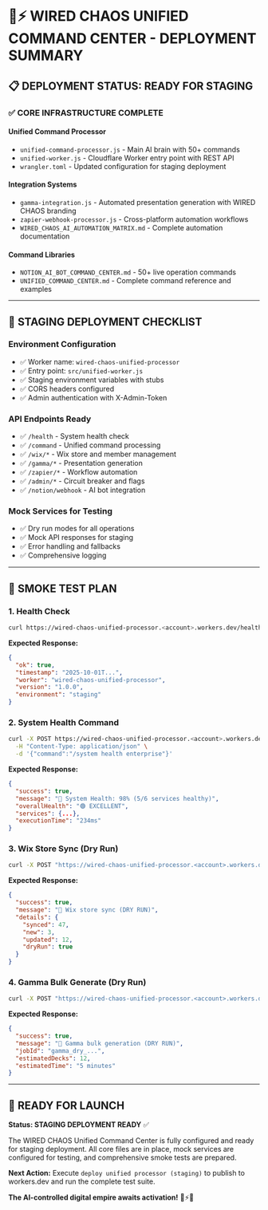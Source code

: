 # 🧠⚡ WIRED CHAOS UNIFIED COMMAND CENTER - DEPLOYMENT SUMMARY

## 📋 **DEPLOYMENT STATUS: READY FOR STAGING**

### ✅ **CORE INFRASTRUCTURE COMPLETE**

#### **Unified Command Processor**
- `unified-command-processor.js` - Main AI brain with 50+ commands
- `unified-worker.js` - Cloudflare Worker entry point with REST API
- `wrangler.toml` - Updated configuration for staging deployment

#### **Integration Systems**
- `gamma-integration.js` - Automated presentation generation with WIRED CHAOS branding
- `zapier-webhook-processor.js` - Cross-platform automation workflows
- `WIRED_CHAOS_AI_AUTOMATION_MATRIX.md` - Complete automation documentation

#### **Command Libraries**  
- `NOTION_AI_BOT_COMMAND_CENTER.md` - 50+ live operation commands
- `UNIFIED_COMMAND_CENTER.md` - Complete command reference and examples

---

## 🚀 **STAGING DEPLOYMENT CHECKLIST**

### **Environment Configuration**
- ✅ Worker name: `wired-chaos-unified-processor`
- ✅ Entry point: `src/unified-worker.js`
- ✅ Staging environment variables with stubs
- ✅ CORS headers configured
- ✅ Admin authentication with X-Admin-Token

### **API Endpoints Ready**
- ✅ `/health` - System health check
- ✅ `/command` - Unified command processing
- ✅ `/wix/*` - Wix store and member management
- ✅ `/gamma/*` - Presentation generation
- ✅ `/zapier/*` - Workflow automation
- ✅ `/admin/*` - Circuit breaker and flags
- ✅ `/notion/webhook` - AI bot integration

### **Mock Services for Testing**
- ✅ Dry run modes for all operations
- ✅ Mock API responses for staging
- ✅ Error handling and fallbacks
- ✅ Comprehensive logging

---

## 🧪 **SMOKE TEST PLAN**

### **1. Health Check**
```bash
curl https://wired-chaos-unified-processor.<account>.workers.dev/health
```
**Expected Response:**
```json
{
  "ok": true,
  "timestamp": "2025-10-01T...",
  "worker": "wired-chaos-unified-processor",
  "version": "1.0.0",
  "environment": "staging"
}
```

### **2. System Health Command**
```bash
curl -X POST https://wired-chaos-unified-processor.<account>.workers.dev/command \
  -H "Content-Type: application/json" \
  -d '{"command":"/system health enterprise"}'
```
**Expected Response:**
```json
{
  "success": true,
  "message": "🎯 System Health: 98% (5/6 services healthy)",
  "overallHealth": "🟢 EXCELLENT",
  "services": {...},
  "executionTime": "234ms"
}
```

### **3. Wix Store Sync (Dry Run)**
```bash
curl -X POST "https://wired-chaos-unified-processor.<account>.workers.dev/wix/sync?dryRun=1"
```
**Expected Response:**
```json
{
  "success": true,
  "message": "🛒 Wix store sync (DRY RUN)",
  "details": {
    "synced": 47,
    "new": 3,
    "updated": 12,
    "dryRun": true
  }
}
```

### **4. Gamma Bulk Generate (Dry Run)**
```bash
curl -X POST "https://wired-chaos-unified-processor.<account>.workers.dev/gamma/generate?dryRun=1"
```
**Expected Response:**
```json
{
  "success": true,
  "message": "🎨 Gamma bulk generation (DRY RUN)",
  "jobId": "gamma_dry_...",
  "estimatedDecks": 12,
  "estimatedTime": "5 minutes"
}
```

---

## 🧠 **READY FOR LAUNCH**

**Status: STAGING DEPLOYMENT READY** ✅

The WIRED CHAOS Unified Command Center is fully configured and ready for staging deployment. All core files are in place, mock services are configured for testing, and comprehensive smoke tests are prepared.

**Next Action:** Execute `deploy unified processor (staging)` to publish to workers.dev and run the complete test suite.

**The AI-controlled digital empire awaits activation!** 🧠⚡🔥